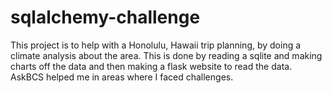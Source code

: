 # sqlalchemy-challenge
This project is to help with a Honolulu, Hawaii trip planning, by doing a climate analysis about the area. This is done by reading a sqlite and making charts off the data and then making a flask website to read the data.
AskBCS helped me in areas where I faced challenges.
